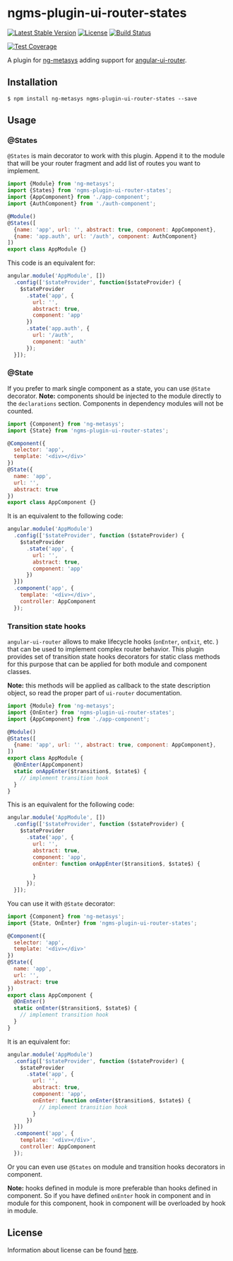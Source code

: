 # ngms-plugin-ui-router-states

[![Latest Stable Version](https://img.shields.io/npm/v/ngms-plugin-ui-router-states.svg)](https://www.npmjs.com/package/ngms-plugin-ui-router-states)
[![License](https://img.shields.io/npm/l/ngms-plugin-ui-router-states.svg)](./LICENSE)
[![Build Status](https://img.shields.io/travis/Lodin/ngms-plugin-ui-router-states/master.svg)](https://travis-ci.org/Lodin/ngms-plugin-ui-router-states)

[![Test Coverage](https://img.shields.io/codecov/c/github/Lodin/ngms-plugin-ui-router-states/master.svg)](https://codecov.io/gh/Lodin/ngms-plugin-ui-router-states)

A plugin for [ng-metasys](https://github.com/Lodin/ng-metasys) adding support for 
[angular-ui-router](https://github.com/angular-ui/ui-router). 

## Installation
```shell
$ npm install ng-metasys ngms-plugin-ui-router-states --save
```

## Usage
### @States
`@States` is main decorator to work with this plugin. Append it to the module that will be your 
router fragment and add list of routes you want to implement.
```javascript
import {Module} from 'ng-metasys';
import {States} from 'ngms-plugin-ui-router-states';
import {AppComponent} from './app-component'; 
import {AuthComponent} from './auth-component'; 

@Module()
@States([
  {name: 'app', url: '', abstract: true, component: AppComponent},
  {name: 'app.auth', url: '/auth', component: AuthComponent}
])
export class AppModule {}
```
This code is an equivalent for:
```javascript
angular.module('AppModule', [])
  .config(['$stateProvider', function($stateProvider) {
    $stateProvider
      .state('app', {
        url: '',
        abstract: true,
        component: 'app'
      })
      .state('app.auth', {
        url: '/auth',
        component: 'auth'
      });
  }]);
```
### @State
If you prefer to mark single component as a state, you can use `@State` decorator. 
**Note:** components should be injected to the module directly to the `declarations` section. 
Components in dependency modules will not be counted.
```javascript
import {Component} from 'ng-metasys';
import {State} from 'ngms-plugin-ui-router-states';

@Component({
  selector: 'app',
  template: '<div></div>'
})
@State({
  name: 'app',
  url: '',
  abstract: true
})
export class AppComponent {}
```
It is an equivalent to the following code:
```javascript
angular.module('AppModule')
  .config(['$stateProvider', function ($stateProvider) {
    $stateProvider
      .state('app', {
        url: '',
        abstract: true,
        component: 'app'
      })
  }])
  .component('app', {
    template: '<div></div>',
    controller: AppComponent
  });
```
### Transition state hooks
`angular-ui-router` allows to make lifecycle hooks (`onEnter`, `onExit`, etc. ) that can be used 
to implement complex router behavior. This plugin provides set of transition state hooks decorators
for static class methods for this purpose that can be applied for both module and component 
classes.

**Note:** this methods will be applied as callback to the state description object, so read the 
proper part of `ui-router` documentation.
```javascript
import {Module} from 'ng-metasys';
import {OnEnter} from 'ngms-plugin-ui-router-states';
import {AppComponent} from './app-component'; 

@Module()
@States([
  {name: 'app', url: '', abstract: true, component: AppComponent},
])
export class AppModule {
  @OnEnter(AppComponent)
  static onAppEnter($transition$, $state$) {
    // implement transition hook
  }
}
```
This is an equivalent for the following code:
```javascript
angular.module('AppModule', [])
  .config(['$stateProvider', function ($stateProvider) {
    $stateProvider
      .state('app', {
        url: '',
        abstract: true,
        component: 'app',
        onEnter: function onAppEnter($transition$, $state$) {
          
        }
      });
  }]);
```
You can use it with `@State` decorator:
```javascript
import {Component} from 'ng-metasys';
import {State, OnEnter} from 'ngms-plugin-ui-router-states';

@Component({
  selector: 'app',
  template: '<div></div>'
})
@State({
  name: 'app',
  url: '',
  abstract: true
})
export class AppComponent {
  @OnEnter()
  static onEnter($transition$, $state$) {
    // implement transition hook
  }
}
```
It is an equivalent for:
```javascript
angular.module('AppModule')
  .config(['$stateProvider', function ($stateProvider) {
    $stateProvider
      .state('app', {
        url: '',
        abstract: true,
        component: 'app',
        onEnter: function onEnter($transition$, $state$) {
          // implement transition hook
        }
      })
  }])
  .component('app', {
    template: '<div></div>',
    controller: AppComponent
  });
```
Or you can even use `@States` on module and transition hooks decorators in component.

**Note:** hooks defined in module is more preferable than hooks defined in component. So if you
have defined `onEnter` hook in component and in module for this component, hook in component will
be overloaded by hook in module. 

## License
Information about license can be found [here](./LICENSE).